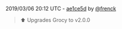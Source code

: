 2019/03/06 20:12 UTC - [ae1ce5d](https://github.com/hassio-addons/addon-grocy/commit/ae1ce5de23867729c271a07686ecd9b284afeaef) by [@frenck](https://github.com/frenck)
> :arrow_up: Upgrades Grocy to v2.0.0 

